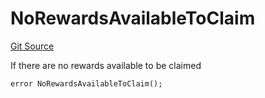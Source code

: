 # NoRewardsAvailableToClaim
[Git Source](https://github.com/FloorDAO/floor-v2/blob/445b96358cc205e432e359914c1681c0f44048b0/src/contracts/utils/Errors.sol)

If there are no rewards available to be claimed


```solidity
error NoRewardsAvailableToClaim();
```

